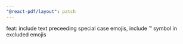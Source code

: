 ```yaml
---
"@react-pdf/layout": patch
---
```


feat: include text preceeding special case emojis, include ™ symbol in excluded emojis
